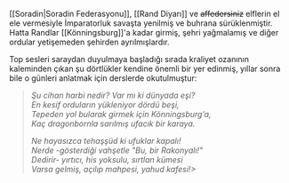 [[Soradin|Soradin Federasyonu]], [[Rand Diyarı]] ve ~~affedersiniz~~ elflerin el ele vermesiyle İmparatorluk savaşta yenilmiş ve buhrana sürüklenmiştir. Hatta	Randlar [[Könningsburg]]'a kadar girmiş, şehri yağmalamış ve diğer ordular yetişemeden şehirden ayrılmışlardır.  
  
Top sesleri saraydan duyulmaya başladığı sırada kraliyet ozanının kaleminden çıkan şu dörtlükler kendine önemli bir yer edinmiş, yıllar sonra bile o günleri anlatmak için derslerde okutulmuştur:  
  
>  
>_Şu cihan harbi nedir? Var mı ki dünyada eşi?  
>En kesif orduların yükleniyor dördü beşi,  
>Tepeden yol bularak girmek için Könningsburg’a,  
>Kaç dragonbornla sarılmış ufacık bir karaya._  
>  
>_Ne hayasızca tehaşşüd ki ufuklar kapalı!  
>Nerde -gösterdiği vahşetle "Bu, bir Rakonyalı!"  
>Dedirir- yırtıcı, his yoksulu, sırtlan kümesi  
>Varsa gelmiş, açılıp mahpesi, yahud kafesi!>_  
>